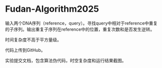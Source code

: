 ﻿# Fudan-Algorithm2025
输入两个DNA序列（reference，query）。寻找query中相对于reference中重复的子序列。输出重复子序列在reference中的位置，重复次数和是否发生逆转。

时间复杂度不高于平方量级。

代码上传到GitHub。

实验提交文档，包含算法伪代码，时空复杂度和运行结果截图。
